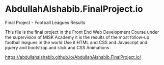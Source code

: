 # AbdullahAlshabib.FinalProject.io
Final Project - Football Leagues Results


This file is the final project in the Front End Web Development Course 
under the supervision of MISK Academy
it is the results of the most follow-up football leagues in the world
Use it HTML and CSS and Javascript and jquery and bootstrap and slick and CSS Animations .



https://abdullahalshabib.github.io/AbdullahAlshabib.FinalProject.io/

